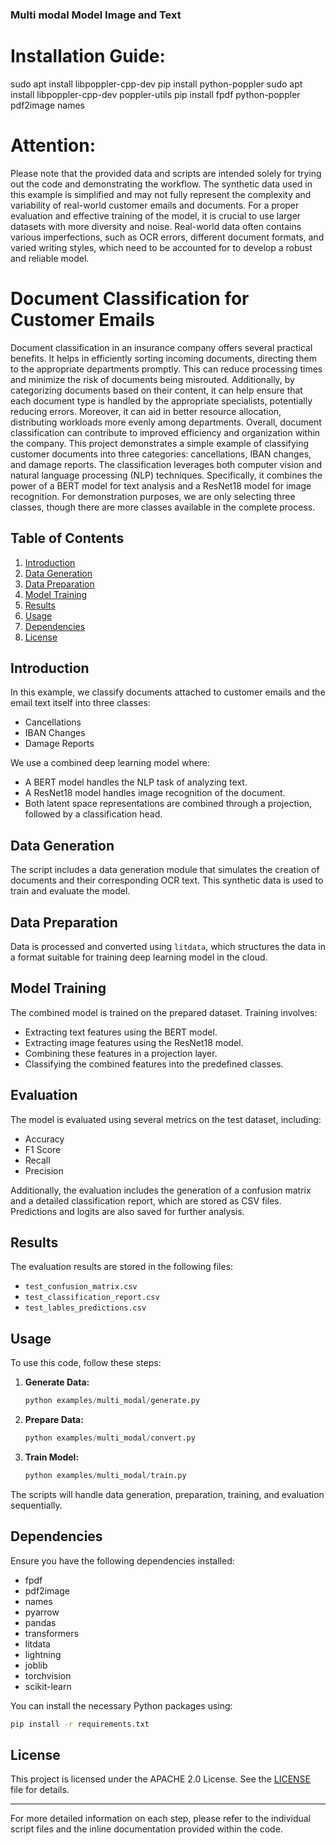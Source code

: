 ### Multi modal Model Image and Text

# Installation Guide:

sudo apt install libpoppler-cpp-dev
pip install python-poppler
sudo apt install libpoppler-cpp-dev poppler-utils
pip install fpdf python-poppler pdf2image names

# Attention:

Please note that the provided data and scripts are intended solely for trying out the code and demonstrating the workflow. The synthetic data used in this example is simplified and may not fully represent the complexity and variability of real-world customer emails and documents. For a proper evaluation and effective training of the model, it is crucial to use larger datasets with more diversity and noise. Real-world data often contains various imperfections, such as OCR errors, different document formats, and varied writing styles, which need to be accounted for to develop a robust and reliable model.

# Document Classification for Customer Emails

Document classification in an insurance company offers several practical benefits. It helps in efficiently sorting incoming documents, directing them to the appropriate departments promptly. This can reduce processing times and minimize the risk of documents being misrouted. Additionally, by categorizing documents based on their content, it can help ensure that each document type is handled by the appropriate specialists, potentially reducing errors. Moreover, it can aid in better resource allocation, distributing workloads more evenly among departments. Overall, document classification can contribute to improved efficiency and organization within the company.
This project demonstrates a simple example of classifying customer documents into three categories: cancellations, IBAN changes, and damage reports. The classification leverages both computer vision and natural language processing (NLP) techniques. Specifically, it combines the power of a BERT model for text analysis and a ResNet18 model for image recognition. For demonstration purposes, we are only selecting three classes, though there are more classes available in the complete process.

## Table of Contents

1. [Introduction](#introduction)
2. [Data Generation](#data-generation)
3. [Data Preparation](#data-preparation)
4. [Model Training](#model-training)
5. [Results](#results)
6. [Usage](#usage)
7. [Dependencies](#dependencies)
8. [License](#license)

## Introduction

In this example, we classify documents attached to customer emails and the email text itself into three classes:

- Cancellations
- IBAN Changes
- Damage Reports

We use a combined deep learning model where:

- A BERT model handles the NLP task of analyzing text.
- A ResNet18 model handles image recognition of the document.
- Both latent space representations are combined through a projection, followed by a classification head.

## Data Generation

The script includes a data generation module that simulates the creation of documents and their corresponding OCR text. This synthetic data is used to train and evaluate the model.

## Data Preparation

Data is processed and converted using `litdata`, which structures the data in a format suitable for training deep learning model in the cloud.

## Model Training

The combined model is trained on the prepared dataset. Training involves:

- Extracting text features using the BERT model.
- Extracting image features using the ResNet18 model.
- Combining these features in a projection layer.
- Classifying the combined features into the predefined classes.

## Evaluation

The model is evaluated using several metrics on the test dataset, including:

- Accuracy
- F1 Score
- Recall
- Precision

Additionally, the evaluation includes the generation of a confusion matrix and a detailed classification report, which are stored as CSV files. Predictions and logits are also saved for further analysis.

## Results

The evaluation results are stored in the following files:

- `test_confusion_matrix.csv`
- `test_classification_report.csv`
- `test_lables_predictions.csv`

## Usage

To use this code, follow these steps:

1. **Generate Data:**

   ```python
   python examples/multi_modal/generate.py
   ```

1. **Prepare Data:**

   ```python
   python examples/multi_modal/convert.py
   ```

1. **Train Model:**

   ```python
   python examples/multi_modal/train.py
   ```

The scripts will handle data generation, preparation, training, and evaluation sequentially.

## Dependencies

Ensure you have the following dependencies installed:

- fpdf
- pdf2image
- names
- pyarrow
- pandas
- transformers
- litdata
- lightning
- joblib
- torchvision
- scikit-learn

You can install the necessary Python packages using:

```bash
pip install -r requirements.txt
```

## License

This project is licensed under the APACHE 2.0 License. See the [LICENSE](LICENSE) file for details.

______________________________________________________________________

For more detailed information on each step, please refer to the individual script files and the inline documentation provided within the code.
